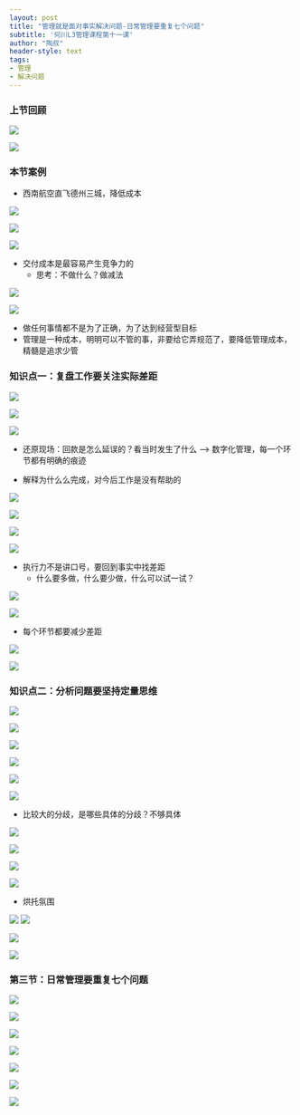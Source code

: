 ```yaml
---
layout: post
title: "管理就是面对事实解决问题-日常管理要重复七个问题"
subtitle: '何川L3管理课程第十一课'
author: "陶叔"
header-style: text
tags:
- 管理
- 解决问题
---
```


### 上节回顾
![](https://tjj006-1302037511.cos.ap-shanghai.myqcloud.com/2021/10/16/16343524803529.jpg)

![](https://tjj006-1302037511.cos.ap-shanghai.myqcloud.com/2021/10/16/16343525031016.jpg)

### 本节案例
- 西南航空直飞德州三城，降低成本

![](https://tjj006-1302037511.cos.ap-shanghai.myqcloud.com/2021/10/16/16343525569577.jpg)

![](https://tjj006-1302037511.cos.ap-shanghai.myqcloud.com/2021/10/16/16343527714621.jpg)

![](https://tjj006-1302037511.cos.ap-shanghai.myqcloud.com/2021/10/16/16343529226041.jpg)

- 交付成本是最容易产生竞争力的
    - 思考：不做什么？做减法

![](https://tjj006-1302037511.cos.ap-shanghai.myqcloud.com/2021/10/16/16343531142711.jpg)

![](https://tjj006-1302037511.cos.ap-shanghai.myqcloud.com/2021/10/16/16343533295093.jpg)

- 做任何事情都不是为了正确，为了达到经营型目标
- 管理是一种成本，明明可以不管的事，非要给它弄规范了，要降低管理成本，精髓是追求少管

### 知识点一：复盘工作要关注实际差距
![](https://tjj006-1302037511.cos.ap-shanghai.myqcloud.com/2021/10/16/16343534632811.jpg)

![](https://tjj006-1302037511.cos.ap-shanghai.myqcloud.com/2021/10/16/16343535296578.jpg)

![](https://tjj006-1302037511.cos.ap-shanghai.myqcloud.com/2021/10/16/16343535453375.jpg)

- 还原现场：回款是怎么延误的？看当时发生了什么 --> 数字化管理，每一个环节都有明确的痕迹


- 解释为什么么完成，对今后工作是没有帮助的

![](https://tjj006-1302037511.cos.ap-shanghai.myqcloud.com/2021/10/16/16343539752791.jpg)

![](https://tjj006-1302037511.cos.ap-shanghai.myqcloud.com/2021/10/16/16343539978687.jpg)

![](https://tjj006-1302037511.cos.ap-shanghai.myqcloud.com/2021/10/16/16343540646524.jpg)

![](https://tjj006-1302037511.cos.ap-shanghai.myqcloud.com/2021/10/16/16343541952881.jpg)

- 执行力不是讲口号，要回到事实中找差距
    - 什么要多做，什么要少做，什么可以试一试？

![](https://tjj006-1302037511.cos.ap-shanghai.myqcloud.com/2021/10/16/16343544003379.jpg)

![](https://tjj006-1302037511.cos.ap-shanghai.myqcloud.com/2021/10/16/16343545091081.jpg)

- 每个环节都要减少差距

![](https://tjj006-1302037511.cos.ap-shanghai.myqcloud.com/2021/10/16/16343551908200.jpg)

![](https://tjj006-1302037511.cos.ap-shanghai.myqcloud.com/2021/10/16/16343553931931.jpg)

### 知识点二：分析问题要坚持定量思维

![](https://tjj006-1302037511.cos.ap-shanghai.myqcloud.com/2021/10/16/16343554346909.jpg)

![](https://tjj006-1302037511.cos.ap-shanghai.myqcloud.com/2021/10/16/16343554812334.jpg)

![](https://tjj006-1302037511.cos.ap-shanghai.myqcloud.com/2021/10/16/16343554926872.jpg)

![](https://tjj006-1302037511.cos.ap-shanghai.myqcloud.com/2021/10/16/16343555304034.jpg)

![](https://tjj006-1302037511.cos.ap-shanghai.myqcloud.com/2021/10/16/16343556046279.jpg)

![](https://tjj006-1302037511.cos.ap-shanghai.myqcloud.com/2021/10/16/16343556873044.jpg)

- 比较大的分歧，是哪些具体的分歧？不够具体

![](https://tjj006-1302037511.cos.ap-shanghai.myqcloud.com/2021/10/16/16343557115212.jpg)

![](https://tjj006-1302037511.cos.ap-shanghai.myqcloud.com/2021/10/16/16343558218886.jpg)

![](https://tjj006-1302037511.cos.ap-shanghai.myqcloud.com/2021/10/16/16343558532306.jpg)

![](https://tjj006-1302037511.cos.ap-shanghai.myqcloud.com/2021/10/16/16343558968005.jpg)

- 烘托氛围

![](https://tjj006-1302037511.cos.ap-shanghai.myqcloud.com/2021/10/16/16343560703316.jpg)
![](https://tjj006-1302037511.cos.ap-shanghai.myqcloud.com/2021/10/16/16343561657452.jpg)

![](https://tjj006-1302037511.cos.ap-shanghai.myqcloud.com/2021/10/16/16343561761540.jpg)

![](https://tjj006-1302037511.cos.ap-shanghai.myqcloud.com/2021/10/16/16343562203086.jpg)

### 第三节：日常管理要重复七个问题

![](https://tjj006-1302037511.cos.ap-shanghai.myqcloud.com/2021/10/16/16343562493443.jpg)

![](https://tjj006-1302037511.cos.ap-shanghai.myqcloud.com/2021/10/16/16343562893042.jpg)

![](https://tjj006-1302037511.cos.ap-shanghai.myqcloud.com/2021/10/16/16343586336876.jpg)

![](https://tjj006-1302037511.cos.ap-shanghai.myqcloud.com/2021/10/16/16343587906161.jpg)

![](https://tjj006-1302037511.cos.ap-shanghai.myqcloud.com/2021/10/16/16343603459986.jpg)

![](https://tjj006-1302037511.cos.ap-shanghai.myqcloud.com/2021/10/16/16343603614751.jpg)

![](https://tjj006-1302037511.cos.ap-shanghai.myqcloud.com/2021/10/16/16343605570119.jpg)


